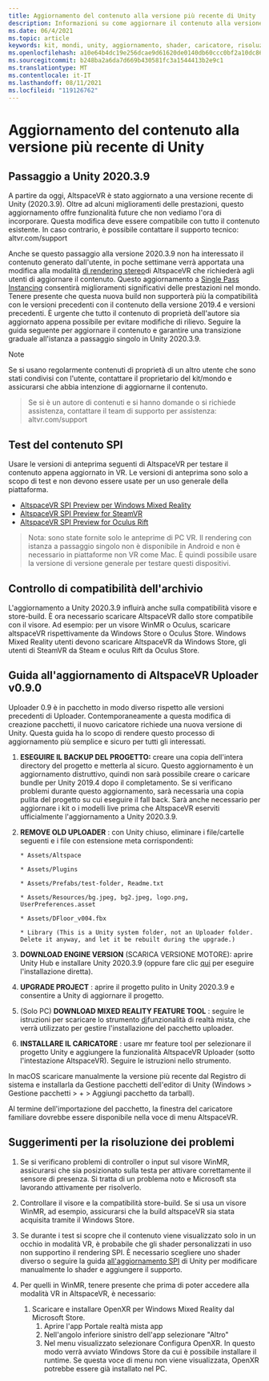 ```yaml
---
title: Aggiornamento del contenuto alla versione più recente di Unity
description: Informazioni su come aggiornare il contenuto alla versione più recente di Unity.
ms.date: 06/4/2021
ms.topic: article
keywords: kit, mondi, unity, aggiornamento, shader, caricatore, risoluzione dei problemi
ms.openlocfilehash: a10e64b4dc19e256dcae9d61620de0140db60ccc0bf2a10dc864313f139bbd10
ms.sourcegitcommit: b248ba2a6da7d669b430581fc3a1544413b2e9c1
ms.translationtype: MT
ms.contentlocale: it-IT
ms.lasthandoff: 08/11/2021
ms.locfileid: "119126762"
---
```

# <a name="updating-content-to-the-latest-unity-version"></a>Aggiornamento del contenuto alla versione più recente di Unity

## <a name="moving-to-unity-202039"></a>Passaggio a Unity 2020.3.9

A partire da oggi, AltspaceVR è stato aggiornato a una versione recente di Unity (2020.3.9). Oltre ad alcuni miglioramenti delle prestazioni, questo aggiornamento offre funzionalità future che non vediamo l'ora di incorporare. Questa modifica deve essere compatibile con tutto il contenuto esistente. In caso contrario, è possibile contattare il supporto tecnico: altvr.com/support

Anche se questo passaggio alla versione 2020.3.9 non ha interessato il contenuto generato dall'utente, in poche settimane verrà apportata una modifica alla modalità [di rendering stereo]( https://docs.unity3d.com/Manual/SinglePassStereoRendering.html)di AltspaceVR che richiederà agli utenti di aggiornare il contenuto. Questo aggiornamento a [Single Pass Instancing](https://docs.unity3d.com/Manual/SinglePassInstancing.html) consentirà miglioramenti significativi delle prestazioni nel mondo. Tenere presente che questa nuova build non supporterà più la compatibilità con le versioni precedenti con il contenuto della versione 2019.4 e versioni precedenti. È urgente che tutto il contenuto di proprietà dell'autore sia aggiornato appena possibile per evitare modifiche di rilievo. Seguire la guida seguente per aggiornare il contenuto e garantire una transizione graduale all'istanza a passaggio singolo in Unity 2020.3.9.

> [!NOTE]
> Se si usano regolarmente contenuti di proprietà di un altro utente che sono stati condivisi con l'utente, contattare il proprietario del kit/mondo e assicurarsi che abbia intenzione di aggiornarne il contenuto.

> Se si è un autore di contenuti e si hanno domande o si richiede assistenza, contattare il team di supporto per assistenza: altvr.com/support

## <a name="testing-your-spi-content"></a>Test del contenuto SPI

Usare le versioni di anteprima seguenti di AltspaceVR per testare il contenuto appena aggiornato in VR. Le versioni di anteprima sono solo a scopo di test e non devono essere usate per un uso generale della piattaforma.

* [AltspaceVR SPI Preview per Windows Mixed Reality](https://aka.ms/AvrSpiMr)
* [AltspaceVR SPI Preview for SteamVR](https://aka.ms/AvrSpiSteam)
* [AltspaceVR SPI Preview for Oculus Rift](https://aka.ms/AvrSpiRift)

> Nota: sono state fornite solo le anteprime di PC VR. Il rendering con istanza a passaggio singolo non è disponibile in Android e non è necessario in piattaforme non VR come Mac. È quindi possibile usare la versione di versione generale per testare questi dispositivi.


## <a name="storecompatibilitycheck"></a>Controllo di compatibilità dell'archivio

L'aggiornamento a Unity 2020.3.9 influirà anche sulla compatibilità visore e store-build. È ora necessario scaricare AltspaceVR dallo store compatibile con il visore. Ad esempio: per un visore WinMR o Oculus, scaricare altspaceVR rispettivamente da Windows Store o Oculus Store. Windows Mixed Reality utenti devono scaricare AltspaceVR da Windows Store, gli utenti di SteamVR da Steam e oculus Rift da Oculus Store.

## <a name="altspacevr-uploader-v090-upgrade-guide"></a>Guida all'aggiornamento di AltspaceVR Uploader v0.9.0 

Uploader 0.9 è in pacchetto in modo diverso rispetto alle versioni precedenti di Uploader. Contemporaneamente a questa modifica di creazione pacchetti, il nuovo caricatore richiede una nuova versione di Unity. Questa guida ha lo scopo di rendere questo processo di aggiornamento più semplice e sicuro per tutti gli interessati.

1. **ESEGUIRE IL BACKUP DEL PROGETTO:** creare una copia dell'intera directory del progetto e metterla al sicuro. Questo aggiornamento è un aggiornamento distruttivo, quindi non sarà possibile creare o caricare bundle per Unity 2019.4 dopo il completamento. Se si verificano problemi durante questo aggiornamento, sarà necessaria una copia pulita del progetto su cui eseguire il fall back. Sarà anche necessario per aggiornare i kit o i modelli live prima che AltspaceVR eserviti ufficialmente l'aggiornamento a Unity 2020.3.9.

2. **REMOVE OLD UPLOADER** : con Unity chiuso, eliminare i file/cartelle seguenti e i file con estensione meta corrispondenti:

    ```console
    * Assets/Altspace

    * Assets/Plugins

    * Assets/Prefabs/test-folder, Readme.txt

    * Assets/Resources/bg.jpeg, bg2.jpeg, logo.png, UserPreferences.asset

    * Assets/DFloor_v004.fbx

    * Library (This is a Unity system folder, not an Uploader folder. Delete it anyway, and let it be rebuilt during the upgrade.)
    ```

3. **DOWNLOAD ENGINE VERSION** (SCARICA VERSIONE MOTORE): aprire Unity Hub e installare Unity 2020.3.9 (oppure fare clic [qui](https://unity3d.com/ru/unity/whats-new/2020.3.9) per eseguire l'installazione diretta).

4. **UPGRADE PROJECT** : aprire il progetto pulito in Unity 2020.3.9 e consentire a Unity di aggiornare il progetto.

5. (Solo PC) **DOWNLOAD MIXED REALITY FEATURE TOOL** : seguire le istruzioni per scaricare lo strumento [di](/windows/mixed-reality/develop/unity/welcome-to-mr-feature-tool)funzionalità di realtà mista, che verrà utilizzato per gestire l'installazione del pacchetto uploader.

6. **INSTALLARE IL CARICATORE** : usare mr feature tool per selezionare il progetto Unity e aggiungere la funzionalità AltspaceVR Uploader (sotto l'intestazione AltspaceVR). Seguire le istruzioni nello strumento.

In macOS scaricare manualmente la [](https://dev.azure.com/aipmr/MixedReality-Unity-Packages/_packaging?_a=package&feed=Unity-packages&package=com.microsoft.altspacevr_uploader&protocolType=Npm&version=0.9.0&view=versions)versione più recente dal Registro di sistema e installarla da Gestione pacchetti dell'editor di Unity (Windows > Gestione pacchetti > + > Aggiungi pacchetto da tarball).

Al termine dell'importazione del pacchetto, la finestra del caricatore familiare dovrebbe essere disponibile nella voce di menu AltspaceVR.

## <a name="troubleshooting-tips"></a>Suggerimenti per la risoluzione dei problemi

1. Se si verificano problemi di controller o input sul visore WinMR, assicurarsi che sia posizionato sulla testa per attivare correttamente il sensore di presenza. Si tratta di un problema noto e Microsoft sta lavorando attivamente per risolverlo.

2. Controllare il visore e la compatibilità store-build. Se si usa un visore WinMR, ad esempio, assicurarsi che la build altspaceVR sia stata acquisita tramite il Windows Store.

3. Se durante i test si scopre che il contenuto viene visualizzato solo in un occhio in modalità VR, è probabile che gli shader personalizzati in uso non supportino il rendering SPI. È necessario scegliere uno shader diverso o seguire la guida [all'aggiornamento SPI](https://docs.unity3d.com/Manual/SinglePassInstancing.html) di Unity per modificare manualmente lo shader e aggiungere il supporto.

4. Per quelli in WinMR, tenere presente che prima di poter accedere alla modalità VR in AltspaceVR, è necessario: 
    1. Scaricare e installare OpenXR per Windows Mixed Reality dal Microsoft Store.
        1. Aprire l'app Portale realtà mista app
        2. Nell'angolo inferiore sinistro dell'app selezionare "Altro"
        3. Nel menu visualizzato selezionare Configura OpenXR. In questo modo verrà avviato Windows Store da cui è possibile installare il runtime. Se questa voce di menu non viene visualizzata, OpenXR potrebbe essere già installato nel PC.